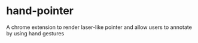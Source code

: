 # hand-pointer
A chrome extension to render laser-like pointer and allow users to annotate by using hand gestures
